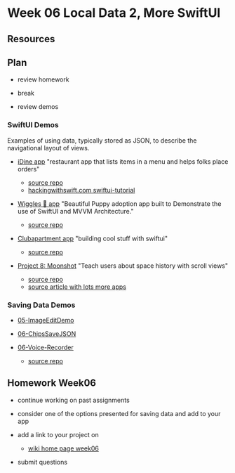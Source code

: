 # Week 06 Local Data 2, More SwiftUI

## Resources

## Plan

- review homework

- break

- review demos

### SwiftUI Demos

Examples of using data, typically stored as JSON, to describe the navigational layout of views.

- [iDine app](https://github.com/mobilelabclass-itp/06-iDine)
  "restaurant app that lists items in a menu and helps folks place orders"

  - [source repo](https://github.com/twostraws/iDine)
  - [hackingwithswift.com swiftui-tutorial](https://www.hackingwithswift.com/quick-start/swiftui/swiftui-tutorial-building-a-complete-project)

- [Wiggles 🐶 app](https://github.com/mobilelabclass-itp/06-Wiggles-iOS)
  "Beautiful Puppy adoption app built to Demonstrate the use of SwiftUI and MVVM Architecture."

  - [source repo](https://github.com/sameersyd/Wiggles-iOS)

- [Clubapartment app](https://github.com/mobilelabclass-itp/06-swiftui.builds)
  "building cool stuff with swiftui"

  - [source repo](https://github.com/FranckNdame/swiftui.builds)

- [Project 8: Moonshot](https://www.hackingwithswift.com/books/ios-swiftui)
  "Teach users about space history with scroll views"
  - [source repo](https://github.com/twostraws/HackingWithSwift)
  - [source article with lots more apps](https://www.hackingwithswift.com/books/ios-swiftui)

### Saving Data Demos

- [05-ImageEditDemo](https://github.com/mobilelabclass-itp/05-ImageEditDemo)

- [06-ChipsSaveJSON](https://github.com/mobilelabclass-itp/06-ChipsSaveJSON)

- [06-Voice-Recorder](https://github.com/mobilelabclass-itp/06-Voice-Recorder)
  - [source repo](https://github.com/pinlunhuang/Voice-Recorder)

## Homework Week06

- continue working on past assignments

- consider one of the options presented for saving data and add to your app

- add a link to your project on

  - [wiki home page week06](https://github.com/mobilelabclass-itp/content-2023/wiki#week-06-homework)

- submit questions
